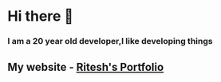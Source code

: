 <h1>Hi there 👋</h1>
<h3>I am a 20 year old developer,I like developing things</h3>
<h2>My website - <a href="https://riteshkoranga-portfolio.vercel.app/projects">Ritesh's Portfolio</a></h2>

